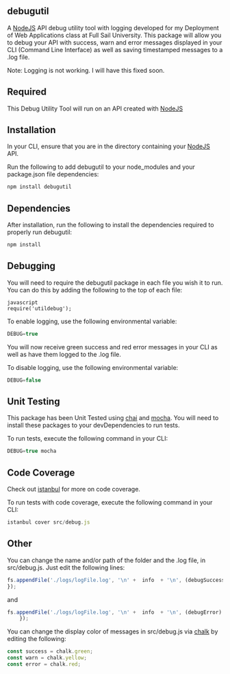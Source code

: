 ## debugutil
A [NodeJS](https://nodejs.org/en/) API debug utility tool with logging developed for my Deployment of Web Applications class at Full Sail University. This package will allow you to debug your API with success, warn and error messages displayed in your CLI (Command Line Interface) as well as saving timestamped messages to a .log file.

Note: Logging is not working. I will have this fixed soon.

## Required
This Debug Utility Tool will run on an API created with [NodeJS](https://nodejs.org/en/)

## Installation
In your CLI, ensure that you are in the directory containing your [NodeJS](https://nodejs.org/en/) API.

Run the following to add debugutil to your node_modules and your package.json file dependencies:
```javascript
npm install debugutil
```

## Dependencies
After installation, run the following to install the dependencies required to properly run debugutil:
```javascript
npm install
```

## Debugging
You will need to require the debugutil package in each file you wish it to run. You can do this by adding the following to the top of each file:
```
javascript
require('utildebug');
```

To enable logging, use the following environmental variable:
```javascript
DEBUG=true
```

You will now receive green success and red error messages in your CLI as well as have them logged to the .log file.

To disable logging, use the following environmental variable:
```javascript
DEBUG=false
```

## Unit Testing
This package has been Unit Tested using [chai](https://www.npmjs.com/package/chai) and [mocha](https://www.npmjs.com/package/mocha). You will need to install these packages to your devDependencies to run tests.

To run tests, execute the following command in your CLI:
```javascript
DEBUG=true mocha
```

## Code Coverage
Check out [istanbul](https://www.npmjs.com/package/istanbul) for more on code coverage.

To run tests with code coverage, execute the following command in your CLI:
```javascript
istanbul cover src/debug.js
```

## Other
You can change the name and/or path of the folder and the .log file, in src/debug.js. Just edit the following lines:
```javascript
fs.appendFile('./logs/logFile.log', '\n' +  info  + '\n', (debugSuccess) => {
});
```
and
```javascript
fs.appendFile('./logs/logFile.log', '\n' +  info  + '\n', (debugError) => {
    });
```    

You can change the display color of messages in src/debug.js via [chalk](https://www.npmjs.com/package/chalk) by editing the following:
```javascript
const success = chalk.green;
const warn = chalk.yellow;
const error = chalk.red;
```
